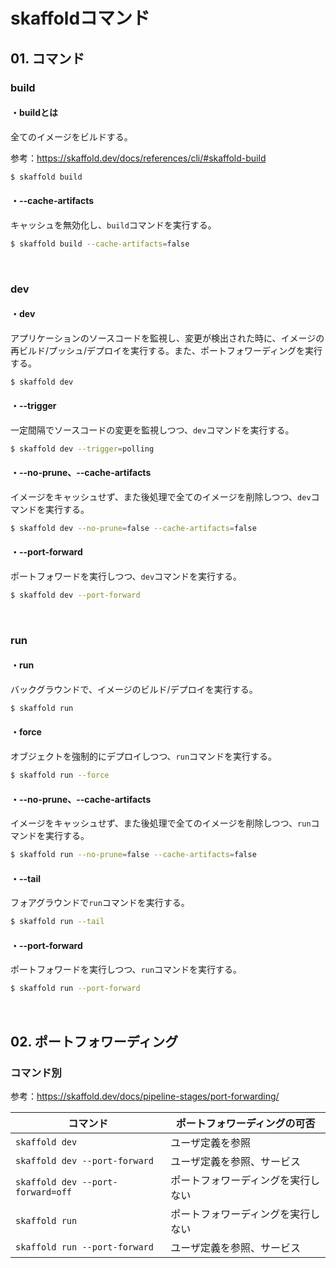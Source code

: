 # skaffoldコマンド

## 01. コマンド

### build

#### ・buildとは

全てのイメージをビルドする。

参考：https://skaffold.dev/docs/references/cli/#skaffold-build

```bash
$ skaffold build
```

#### ・--cache-artifacts

キャッシュを無効化し、```build```コマンドを実行する。

```bash
$ skaffold build --cache-artifacts=false
```

<br>

### dev

#### ・dev

アプリケーションのソースコードを監視し、変更が検出された時に、イメージの再ビルド/プッシュ/デプロイを実行する。また、ポートフォワーディングを実行する。

```bash
$ skaffold dev
```

#### ・--trigger

一定間隔でソースコードの変更を監視しつつ、```dev```コマンドを実行する。

```bash
$ skaffold dev --trigger=polling
```

#### ・--no-prune、--cache-artifacts

イメージをキャッシュせず、また後処理で全てのイメージを削除しつつ、```dev```コマンドを実行する。

```bash
$ skaffold dev --no-prune=false --cache-artifacts=false
```

#### ・--port-forward

ポートフォワードを実行しつつ、```dev```コマンドを実行する。

```bash
$ skaffold dev --port-forward
```

<br>

### run

#### ・run

バックグラウンドで、イメージのビルド/デプロイを実行する。

```bash
$ skaffold run
```

#### ・force

オブジェクトを強制的にデプロイしつつ、```run```コマンドを実行する。

```bash
$ skaffold run --force
```

#### ・--no-prune、--cache-artifacts

イメージをキャッシュせず、また後処理で全てのイメージを削除しつつ、```run```コマンドを実行する。

```bash
$ skaffold run --no-prune=false --cache-artifacts=false
```

#### ・--tail

フォアグラウンドで```run```コマンドを実行する。

```bash
$ skaffold run --tail
```

#### ・--port-forward

ポートフォワードを実行しつつ、```run```コマンドを実行する。

```bash
$ skaffold run --port-forward
```

<br>

## 02. ポートフォワーディング

### コマンド別

参考：https://skaffold.dev/docs/pipeline-stages/port-forwarding/

| コマンド                          | ポートフォワーディングの可否       |
| --------------------------------- | ---------------------------------- |
| ```skaffold dev```                    | ユーザ定義を参照                   |
| ```skaffold dev --port-forward```     | ユーザ定義を参照、サービス         |
| ```skaffold dev --port-forward=off``` | ポートフォワーディングを実行しない |
| ```skaffold run```                | ポートフォワーディングを実行しない |
| ```skaffold run --port-forward``` | ユーザ定義を参照、サービス         |